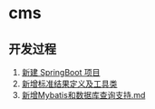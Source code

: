 # cms

## 开发过程

1. [新建 SpringBoot 项目](doc/001-新建SpringBoot项目.md)
2. [新增标准结果定义及工具类](doc/002-新增标准结果定义及工具类.md)
3. [新增Mybatis和数据库查询支持.md](doc/003-新增Mybatis和数据库查询支持.md)